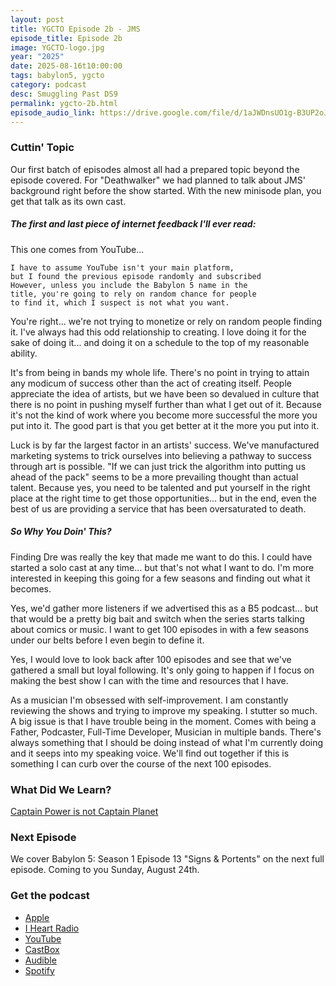 ```yaml
---
layout: post
title: YGCTO Episode 2b - JMS
episode_title: Episode 2b
image: YGCTO-logo.jpg
year: "2025"
date: 2025-08-16t10:00:00
tags: babylon5, ygcto
category: podcast
desc: Smuggling Past DS9
permalink: ygcto-2b.html
episode_audio_link: https://drive.google.com/file/d/1aJWDnsUO1g-B3UP2oJq7rklnLufRCatj/view?usp=sharing
---
```


### Cuttin' Topic

Our first batch of episodes almost all had a prepared topic beyond the episode covered. For "Deathwalker" we had planned to talk about JMS' background right before the show started. With the new minisode plan, you get that talk as its own cast.

##### The first and last piece of internet feedback I'll ever read:

This one comes from YouTube...

```
I have to assume YouTube isn't your main platform,
but I found the previous episode randomly and subscribed
However, unless you include the Babylon 5 name in the
title, you're going to rely on random chance for people
to find it, which I suspect is not what you want.
```

You're right... we're not trying to monetize or rely on random people finding it. I've always had this odd relationship to creating. I love doing it for the sake of doing it... and doing it on a schedule to the top of my reasonable ability.

It's from being in bands my whole life. There's no point in trying to attain any modicum of success other than the act of creating itself. People appreciate the idea of artists, but we have been so devalued in culture that there is no point in pushing myself further than what I get out of it. Because it's not the kind of work where you become more successful the more you put into it. The good part is that you get better at it the more you put into it.

Luck is by far the largest factor in an artists' success. We've manufactured marketing systems to trick ourselves into believing a pathway to success through art is possible. "If we can just trick the algorithm into putting us ahead of the pack" seems to be a more prevailing thought than actual talent. Because yes, you need to be talented and put yourself in the right place at the right time to get those opportunities... but in the end, even the best of us are providing a service that has been oversaturated to death.

##### So Why You Doin' This?

Finding Dre was really the key that made me want to do this. I could have started a solo cast at any time... but that's not what I want to do. I'm more interested in keeping this going for a few seasons and finding out what it becomes.

Yes, we'd gather more listeners if we advertised this as a B5 podcast... but that would be a pretty big bait and switch when the series starts talking about comics or music. I want to get 100 episodes in with a few seasons under our belts before I even begin to define it.

Yes, I would love to look back after 100 episodes and see that we've gathered a small but loyal following. It's only going to happen if I focus on making the best show I can with the time and resources that I have.

As a musician I'm obsessed with self-improvement. I am constantly reviewing the shows and trying to improve my speaking. I stutter so much. A big issue is that I have trouble being in the moment. Comes with being a Father, Podcaster, Full-Time Developer, Musician in multiple bands. There's always something that I should be doing instead of what I'm currently doing and it seeps into my speaking voice. We'll find out together if this is something I can curb over the course of the next 100 episodes.

### What Did We Learn?

[Captain Power is not Captain Planet](https://en.wikipedia.org/wiki/Captain_Power_and_the_Soldiers_of_the_Future)

### Next Episode

We cover Babylon 5: Season 1 Episode 13 "Signs & Portents" on the next full episode. Coming to you Sunday, August 24th.

### Get the podcast

- <a href="https://podcasts.apple.com/us/podcast/you-gotta-check-this-out/id1827840063" target="_blank">Apple</a>
- <a href="https://www.iheart.com/podcast/269-you-gotta-check-this-out-286870826/" target="_blank">I Heart Radio</a>
- <a href="https://www.youtube.com/watch?v=tJklo8C_wLk&list=PL5N0kOYu7gH4ttYHJz4vlQNiwhAcNDIYe" target="_blank">YouTube</a>
- <a href="https://castbox.fm/channel/You-Gotta-Check-This-Out!-id6684593?country=us" target="_blank">CastBox</a>
- <a href="https://www.audible.com/podcast/ITEM_NAME/B0FHZD3TV9?qid=1753047101&sr=1-1&ref_pageloadid=not_applicable&pf_rd_p=83218cca-c308-412f-bfcf-90198b687a2f&pf_rd_r=1Y22648K70VFN579SFNF&plink=MgJUQtEbuvASs5gh&pageLoadId=CkYrwLMhoqxJDaDb&creativeId=0d6f6720-f41c-457e-a42b-8c8dceb62f2c&ref=a_search_c3_lProduct_1_1" target="_blank">Audible</a>
- <a href="https://open.spotify.com/show/4IQrAJ74XC2gd70U9OG1qq" target="_blank">Spotify</a>
